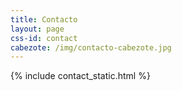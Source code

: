 ```yaml
---
title: Contacto
layout: page
css-id: contact
cabezote: /img/contacto-cabezote.jpg
---
```

{% include contact_static.html %}
